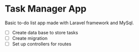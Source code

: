 # Task Manager App 


Basic to-do list app made with Laravel framework and MySql.


- [ ] Create data base to store tasks 
- [ ] Create migration 
- [ ] Set up controllers for routes
